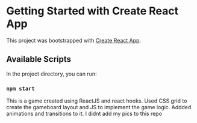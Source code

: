 # Getting Started with Create React App

This project was bootstrapped with [Create React App](https://github.com/facebook/create-react-app).

## Available Scripts

In the project directory, you can run:

### `npm start`


This is a game created using ReactJS and react hooks.  Used CSS grid to create the gameboard layout and JS to implement the game logic.  Addded animations and transitions to it.  I didnt add my pics to this repo

